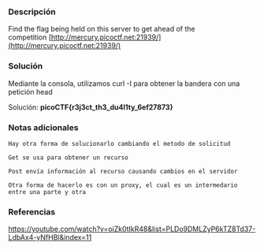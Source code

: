 
### Descripción 
Find the flag being held on this server to get ahead of the competition [http://mercury.picoctf.net:21939/](http://mercury.picoctf.net:21939/)
### Solución
Mediante la consola, utilizamos curl -I para obtener la bandera con una petición head

Solución: **picoCTF{r3j3ct_th3_du4l1ty_6ef27873}**
### Notas adicionales
	Hay otra forma de solucionarlo cambiando el metodo de solicitud 

	Get se usa para obtener un recurso 

	Post envía información al recurso causando cambios en el servidor 

	Otra forma de hacerlo es con un proxy, el cual es un intermedario entre una parte y otra 

### Referencias 
https://youtube.com/watch?v=oiZk0tIkR48&list=PLDo9DMLZyP6kTZ8Td37-LdbAx4-yNfHBl&index=11
